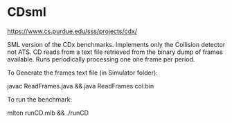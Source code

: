 # CDsml
https://www.cs.purdue.edu/sss/projects/cdx/

SML version of the CDx benchmarks. Implements only the Collision detector not ATS. CD reads from a text file retrieved from the binary dump of frames available. Runs periodically processing one one frame per period. 

To Generate the frames text file (in Simulator folder): 

javac ReadFrames.java && java ReadFrames col.bin

To run the benchmark: 


mlton runCD.mlb && ./runCD
